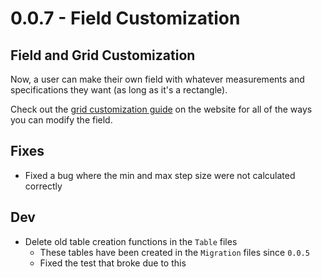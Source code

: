 # 0.0.7 - Field Customization

## Field and Grid Customization

Now, a user can make their own field with whatever measurements and specifications they want (as long as it's a rectangle).

Check out the [grid customization guide](https://openmarch.com/guides/editing-the-grid/) on the website for all of the ways you can modify the field.

## Fixes

- Fixed a bug where the min and max step size were not calculated correctly

## Dev

- Delete old table creation functions in the `Table` files
  - These tables have been created in the `Migration` files since `0.0.5`
  - Fixed the test that broke due to this
